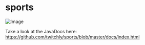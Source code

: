 sports
======

![Image](../master/flocasts_model.png?raw=true)

Take a look at the JavaDocs here: https://github.com/twitchly/sports/blob/master/docs/index.html
